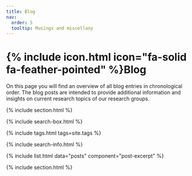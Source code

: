 ```yaml
---
title: Blog
nav:
  order: 5
  tooltip: Musings and miscellany
---
```


# {% include icon.html icon="fa-solid fa-feather-pointed" %}Blog

On this page you will find an overview of all blog entries in chronological order. The blog posts are intended to provide additional information and insights on current research topics of our research groups.

{% include section.html %}

{% include search-box.html %}

{% include tags.html tags=site.tags %}

{% include search-info.html %}

{% include list.html data="posts" component="post-excerpt" %}

{% include section.html %}


